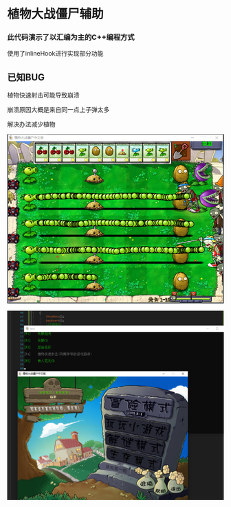 # 植物大战僵尸辅助
### 此代码演示了以汇编为主的C++编程方式
<p>使用了inlineHook进行实现部分功能</p>


## 已知BUG
<p>植物快速射击可能导致崩溃</p>
<p>崩溃原因大概是来自同一点上子弹太多</p>
<p>解决办法减少植物</p>



<img src="image/1.png" alt=""><br>

<img src="image/2.png" alt=""><br>